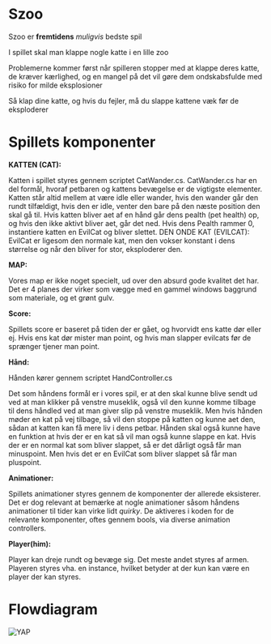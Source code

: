 # Szoo

Szoo er **fremtidens** <em>muligvis</em> bedste spil

<p>I spillet skal man klappe nogle katte i en lille zoo</p>
<p>Problemerne kommer først når spilleren stopper med at klappe deres katte, de kræver kærlighed, og en mangel på det vil gøre dem ondskabsfulde med risiko for milde eksplosioner</p>
<p>Så klap dine katte, og hvis du fejler, må du slappe kattene væk før de eksploderer</p>

# Spillets komponenter
<p><strong>KATTEN (CAT):</strong></p>
<p>Katten i spillet styres gennem scriptet CatWander.cs.
CatWander.cs har en del formål, hvoraf petbaren og kattens bevægelse er de vigtigste elementer.
Katten står altid mellem at være idle eller wander, hvis den wander går den rundt tilfældigt, hvis den er idle, venter den bare på den næste position den skal gå til.
Hvis katten bliver aet af en hånd går dens pealth (pet health) op, og hvis den ikke aktivt bliver aet, går det ned. Hvis dens Pealth rammer 0, instantiere katten en EvilCat og bliver slettet. 
DEN ONDE KAT (EVILCAT):
EvilCat er ligesom den normale kat, men den vokser konstant i dens størrelse og når den bliver for stor, eksploderer den.</p>

<p><strong>MAP:</strong></p>
<p>Vores map er ikke noget specielt, ud over den absurd gode kvalitet det har. Det er 4 planes der virker som vægge med en gammel windows baggrund som materiale, og et grønt gulv.</p>

<p><strong>Score:</strong></p>
<p>Spillets score er baseret på tiden der er gået, og hvorvidt ens katte dør eller ej. Hvis ens kat dør mister man point, og hvis man slapper evilcats før de sprænger tjener man point.</p>

<p><strong>Hånd:</strong></p>
<p>Hånden kører gennem scriptet HandController.cs</p>
<p>Det som håndens formål er i vores spil, er at den skal kunne blive sendt ud ved at man klikker på venstre museklik, også vil den kunne komme tilbage til dens håndled ved at man giver slip på venstre museklik. Men hvis hånden møder en kat på vej tilbage, så vil den stoppe på katten og kunne aet den, sådan at katten kan få mere liv i dens petbar. Hånden skal også kunne have en funktion at hvis der er en kat så vil man også kunne slappe en kat. Hvis der er en normal kat som bliver slappet, så er det dårligt også får man minuspoint. Men hvis det er en EvilCat som bliver slappet så får man pluspoint.
</p>

<p><strong>Animationer:</strong></p>
<p>Spillets animationer styres gennem de komponenter der allerede eksisterer. Det er dog relevant at bemærke at nogle animationer såsom håndens animationer til tider kan virke lidt <em>quirky</em>. De aktiveres i koden for de relevante komponenter, oftes gennem bools, via diverse animation controllers.</p>

<p><strong>Player(him):</strong></p>
<p>Player kan dreje rundt og bevæge sig. Det meste andet styres af armen. Playeren styres vha. en instance, hvilket betyder at der kun kan være en player der kan styres.</p>

# Flowdiagram
<img alt="YAP" src="https://i.imgur.com/Y9r7F3D.png">
